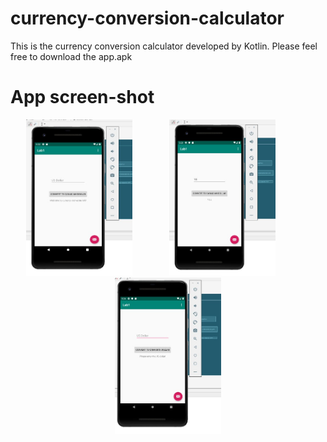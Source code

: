 # currency-conversion-calculator
This is the currency conversion calculator developed by Kotlin. Please feel free to download the app.apk

# App screen-shot
<p align="center">
  <img src="https://github.com/terenceylchow124/currency-conversion-calculator/blob/master/ref_img/result1.jpg" width="170" height="250">
&nbsp; &nbsp; &nbsp; &nbsp; &nbsp; &nbsp; &nbsp;
  <img src="https://github.com/terenceylchow124/currency-conversion-calculator/blob/master/ref_img/result2.jpg" width="170" height="250">
&nbsp; &nbsp; &nbsp; &nbsp; &nbsp; &nbsp; &nbsp;
  <img src="https://github.com/terenceylchow124/currency-conversion-calculator/blob/master/ref_img/result3.jpg" width="170" height="250">
</p>

